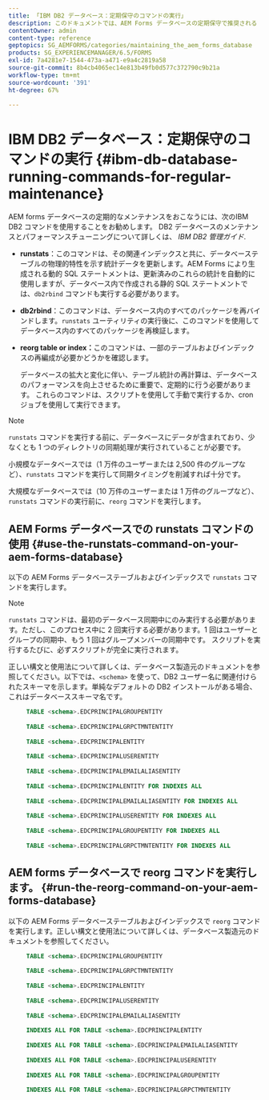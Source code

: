 ```yaml
---
title: 「IBM DB2 データベース：定期保守のコマンドの実行」
description: このドキュメントでは、AEM Forms データベースの定期保守で推奨される IBM DB2 コマンドの一覧を示します。
contentOwner: admin
content-type: reference
geptopics: SG_AEMFORMS/categories/maintaining_the_aem_forms_database
products: SG_EXPERIENCEMANAGER/6.5/FORMS
exl-id: 7a4281e7-1544-473a-a471-e9a4c2819a58
source-git-commit: 8b4cb4065ec14e813b49fb0d577c372790c9b21a
workflow-type: tm+mt
source-wordcount: '391'
ht-degree: 67%

---
```


# IBM DB2 データベース：定期保守のコマンドの実行 {#ibm-db-database-running-commands-for-regular-maintenance}

AEM forms データベースの定期的なメンテナンスをおこなうには、次のIBM DB2 コマンドを使用することをお勧めします。 DB2 データベースのメンテナンスとパフォーマンスチューニングについて詳しくは、 *IBM DB2 管理ガイド*.

* **runstats**：このコマンドは、その関連インデックスと共に、データベーステーブルの物理的特性を示す統計データを更新します。AEM Forms により生成される動的 SQL ステートメントは、更新済みのこれらの統計を自動的に使用しますが、データベース内で作成される静的 SQL ステートメントでは、`db2rbind` コマンドも実行する必要があります。
* **db2rbind**：このコマンドは、データベース内のすべてのパッケージを再バインドします。`runstats` ユーティリティの実行後に、このコマンドを使用してデータベース内のすべてのパッケージを再検証します。
* **reorg table or index：**&#x200B;このコマンドは、一部のテーブルおよびインデックスの再編成が必要かどうかを確認します。

  データベースの拡大と変化に伴い、テーブル統計の再計算は、データベースのパフォーマンスを向上させるために重要で、定期的に行う必要があります。 これらのコマンドは、スクリプトを使用して手動で実行するか、cron ジョブを使用して実行できます。

>[!NOTE]
>
>`runstats` コマンドを実行する前に、データベースにデータが含まれており、少なくとも 1 つのディレクトリの同期処理が実行されていることが必要です。

小規模なデータベースでは（1 万件のユーザーまたは 2,500 件のグループなど）、`runstats` コマンドを実行して同期タイミングを削減すれば十分です。

大規模なデータベースでは（10 万件のユーザーまたは 1 万件のグループなど）、`runstats` コマンドの実行前に、`reorg` コマンドを実行します。

## AEM Forms データベースでの runstats コマンドの使用 {#use-the-runstats-command-on-your-aem-forms-database}

以下の AEM Forms データベーステーブルおよびインデックスで `runstats` コマンドを実行します。

>[!NOTE]
>
>`runstats` コマンドは、最初のデータベース同期中にのみ実行する必要があります。ただし、このプロセス中に 2 回実行する必要があります。1 回はユーザーとグループの同期中、もう 1 回はグループメンバーの同期中です。 スクリプトを実行するたびに、必ずスクリプトが完全に実行されます。

正しい構文と使用法について詳しくは、データベース製造元のドキュメントを参照してください。以下では、`<schema>` を使って、DB2 ユーザー名に関連付けられたスキーマを示します。単純なデフォルトの DB2 インストールがある場合、これはデータベーススキーマ名です。

```sql
     TABLE <schema>.EDCPRINCIPALGROUPENTITY
 
     TABLE <schema>.EDCPRINCIPALGRPCTMNTENTITY
 
     TABLE <schema>.EDCPRINCIPALENTITY
 
     TABLE <schema>.EDCPRINCIPALUSERENTITY
 
     TABLE <schema>.EDCPRINCIPALEMAILALIASENTITY
 
     TABLE <schema>.EDCPRINCIPALENTITY FOR INDEXES ALL
 
     TABLE <schema>.EDCPRINCIPALEMAILALIASENTITY FOR INDEXES ALL
 
     TABLE <schema>.EDCPRINCIPALUSERENTITY FOR INDEXES ALL
 
     TABLE <schema>.EDCPRINCIPALGROUPENTITY FOR INDEXES ALL
 
     TABLE <schema>.EDCPRINCIPALGRPCTMNTENTITY FOR INDEXES ALL
```

## AEM forms データベースで reorg コマンドを実行します。 {#run-the-reorg-command-on-your-aem-forms-database}

以下の AEM Forms データベーステーブルおよびインデックスで `reorg` コマンドを実行します。正しい構文と使用法について詳しくは、データベース製造元のドキュメントを参照してください。

```sql
     TABLE <schema>.EDCPRINCIPALGROUPENTITY
 
     TABLE <schema>.EDCPRINCIPALGRPCTMNTENTITY
 
     TABLE <schema>.EDCPRINCIPALENTITY
 
     TABLE <schema>.EDCPRINCIPALUSERENTITY
 
     TABLE <schema>.EDCPRINCIPALEMAILALIASENTITY
 
     INDEXES ALL FOR TABLE <schema>.EDCPRINCIPALENTITY
 
     INDEXES ALL FOR TABLE <schema>.EDCPRINCIPALEMAILALIASENTITY
 
     INDEXES ALL FOR TABLE <schema>.EDCPRINCIPALUSERENTITY
 
     INDEXES ALL FOR TABLE <schema>.EDCPRINCIPALGROUPENTITY
 
     INDEXES ALL FOR TABLE <schema>.EDCPRINCIPALGRPCTMNTENTITY
```
